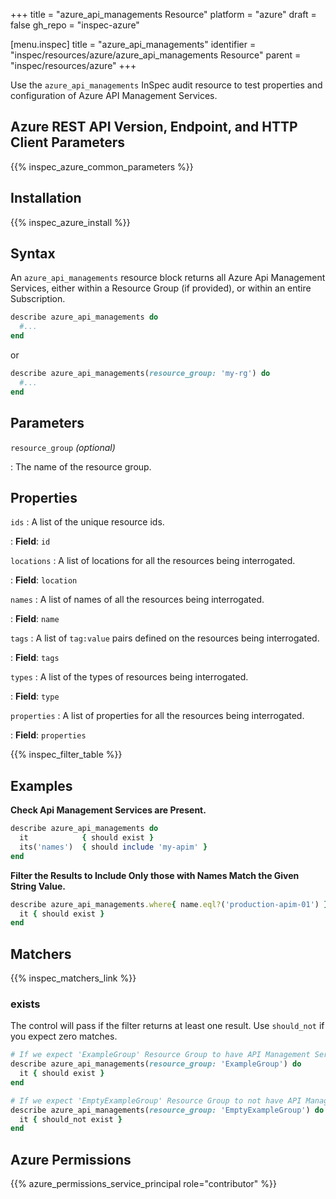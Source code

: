 +++
title = "azure_api_managements Resource"
platform = "azure"
draft = false
gh_repo = "inspec-azure"

[menu.inspec]
title = "azure_api_managements"
identifier = "inspec/resources/azure/azure_api_managements Resource"
parent = "inspec/resources/azure"
+++

Use the `azure_api_managements` InSpec audit resource to test properties and configuration of Azure API Management Services.

## Azure REST API Version, Endpoint, and HTTP Client Parameters

{{% inspec_azure_common_parameters %}}

## Installation

{{% inspec_azure_install %}}

## Syntax

An `azure_api_managements` resource block returns all Azure Api Management Services, either within a Resource Group (if provided), or within an entire Subscription.
```ruby
describe azure_api_managements do
  #...
end
```
or
```ruby
describe azure_api_managements(resource_group: 'my-rg') do
  #...
end
```

## Parameters

`resource_group` _(optional)_

: The name of the resource group.

## Properties

`ids`
: A list of the unique resource ids.

: **Field**: `id`

`locations`
: A list of locations for all the resources being interrogated.

: **Field**: `location`

`names`
: A list of names of all the resources being interrogated.

: **Field**: `name`

`tags`
: A list of `tag:value` pairs defined on the resources being interrogated.

: **Field**: `tags`

`types`
: A list of the types of resources being interrogated.

: **Field**: `type`

`properties`
: A list of properties for all the resources being interrogated.

: **Field**: `properties`

{{% inspec_filter_table %}}

## Examples

**Check Api Management Services are Present.**

```ruby
describe azure_api_managements do
  it            { should exist }
  its('names')  { should include 'my-apim' }
end
```

**Filter the Results to Include Only those with Names Match the Given String Value.**

```ruby
describe azure_api_managements.where{ name.eql?('production-apim-01') } do
  it { should exist }
end
```

## Matchers

{{% inspec_matchers_link %}}

### exists

The control will pass if the filter returns at least one result. Use `should_not` if you expect zero matches.
```ruby
# If we expect 'ExampleGroup' Resource Group to have API Management Services
describe azure_api_managements(resource_group: 'ExampleGroup') do
  it { should exist }
end

# If we expect 'EmptyExampleGroup' Resource Group to not have API Management Services
describe azure_api_managements(resource_group: 'EmptyExampleGroup') do
  it { should_not exist }
end
```

## Azure Permissions

{{% azure_permissions_service_principal role="contributor" %}}

